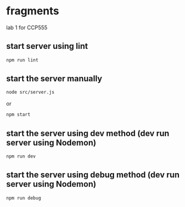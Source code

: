 # fragments

lab 1 for CCP555

## start server using lint

```sh
npm run lint
```

## start the server manually

```sh
node src/server.js
```

or

```sh
npm start
```

## start the server using dev method (dev run server using Nodemon)

```sh
npm run dev
```

## start the server using debug method (dev run server using Nodemon)

```sh
npm run debug
```

